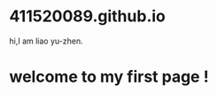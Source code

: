 # 411520089.github.io
<html>
  <head>
  <title>yu's homepage</title>
  </head>
  
  <body>
   hi,I am liao yu-zhen.
    <h1>welcome to my first page !</h1> 
    </body>
  </html>
